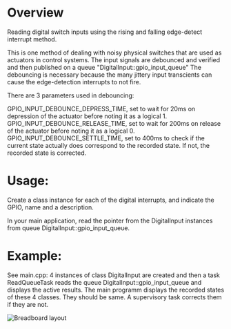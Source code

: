 
# Overview

Reading digital switch inputs using the rising and falling edge-detect interrupt method.

This is one method of dealing with noisy physical switches that are used as 
actuators in control systems. The input signals are debounced and verified
and then published on a queue "DigitalInput::gpio_input_queue"
The debouncing is necessary because the many jittery input transcients can 
cause the edge-detection interrupts to not fire. 

There are 3 parameters used in debouncing:

GPIO_INPUT_DEBOUNCE_DEPRESS_TIME, set to wait for 20ms on depression of the actuator before noting it as a logical 1.
GPIO_INPUT_DEBOUNCE_RELEASE_TIME, set to wait for 200ms on release of the actuator before noting it as a logical 0.
GPIO_INPUT_DEBOUNCE_SETTLE_TIME, set to 400ms to check if the current state actually does correspond to the recorded state. If not, the recorded state is corrected.

# Usage:

Create a class instance for each of the digital interrupts, and indicate the GPIO, name and a description.

In your main application, read the pointer from the DigitalInput instances from queue DigitalInput::gpio_input_queue.

# Example:

See main.cpp: 4 instances of class DigitalInput are created and then a task ReadQueueTask reads the queue DigitalInput::gpio_input_queue
and displays the active results. The main programm displays the recorded states of these 4 classes. They should be same. 
A supervisory task corrects them if they are not.

![Breadboard layout](/fritzing/DigitalIinputTest.png)
